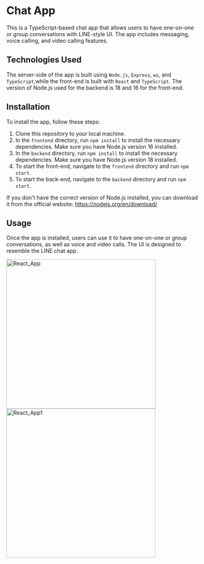 # Chat App

This is a TypeScript-based chat app that allows users to have one-on-one or group conversations with LINE-style UI. The app includes messaging, voice calling, and video calling features.

## Technologies Used

The server-side of the app is built using `Node.js`, `Express`, `ws`, and `TypeScript`,while the front-end is built with `React` and `TypeScript`. The version of Node.js used for the backend is 18 and 16 for the front-end.

## Installation

To install the app, follow these steps:

1. Clone this repository to your local machine.
2. In the `frontend` directory, run `npm install` to install the necessary dependencies. Make sure you have Node.js version 16 installed.
3. In the `backend` directory, run `npm install` to install the necessary dependencies. Make sure you have Node.js version 18 installed.
4. To start the front-end, navigate to the `frontend` directory and run `npm start`.
5. To start the back-end, navigate to the `backend` directory and run `npm start`.

If you don't have the correct version of Node.js installed, you can download it from the official website: https://nodejs.org/en/download/

## Usage

Once the app is installed, users can use it to have one-on-one or group conversations, as well as voice and video calls. The UI is designed to resemble the LINE chat app.

<div>
    <img width="390" alt="React_App" src="https://user-images.githubusercontent.com/50019567/235284204-0d2ad869-c1a5-4027-9dce-3fea38a3167d.png">
    <img width="389" alt="React_App1" src="https://user-images.githubusercontent.com/50019567/235284209-b615eba9-1c63-4675-b7cf-b22c729ba901.png">
</div>
